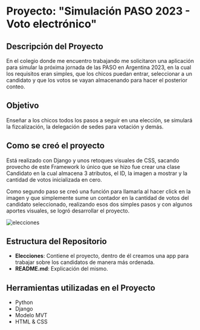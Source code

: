 # Proyecto: "Simulación PASO 2023 - Voto electrónico"

## Descripción del Proyecto
En el colegio donde me encuentro trabajando me solicitaron una aplicación para simular la próxima jornada de las PASO en Argentina 2023, en la cual los requisitos eran simples, que los chicos puedan entrar, seleccionar a un candidato y que los votos se vayan almacenando para hacer el posterior conteo.

## Objetivo
Enseñar a los chicos todos los pasos a seguir en una elección, se simulará la fizcalización, la delegación de sedes para votación y demás.

## Como se creó el proyecto
Está realizado con Django y unos retoques visuales de CSS, sacando provecho de este Framework lo único que se hizo fue crear una clase Candidato en la cual almacena 3 atributos, el ID, la imagen a mostrar y la cantidad de votos inicializada en cero.<br>

Como segundo paso se creó una función para llamarla al hacer click en la imagen y que simplemente sume un contador en la cantidad de votos del candidato seleccionado, realizando esos dos simples pasos y con algunos aportes visuales, se logró desarrollar el proyecto.

![elecciones](https://github.com/JulianRegueira/Elecciones/assets/130511226/5157477c-39f2-406d-819a-822f4e155e39)

## Estructura del Repositorio
- **Elecciones**: Contiene el proyecto, dentro de él creamos una app para trabajar sobre los candidatos de manera más ordenada.
- **README.md**: Explicación del mismo.

## Herramientas utilizadas en el Proyecto
- Python
- Django
- Modelo MVT
- HTML & CSS
